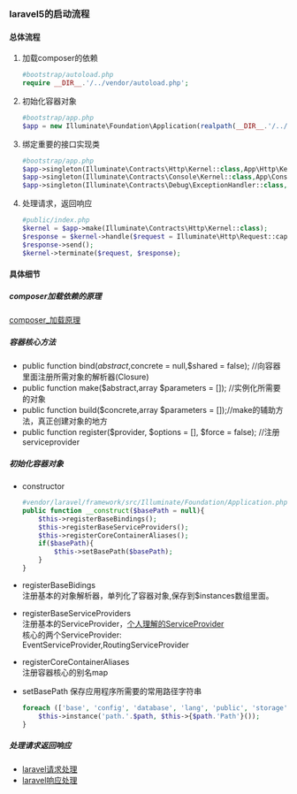 ### laravel5的启动流程

#### 总体流程

1. 加载composer的依赖  

    ```php
    #bootstrap/autoload.php
    require __DIR__.'/../vendor/autoload.php';
    ```
2. 初始化容器对象  

    ```php
    #bootstrap/app.php
    $app = new Illuminate\Foundation\Application(realpath(__DIR__.'/../'));
    ```
3. 绑定重要的接口实现类 

    ```php
    #bootstrap/app.php
    $app->singleton(Illuminate\Contracts\Http\Kernel::class,App\Http\Kernel::class);
    $app->singleton(Illuminate\Contracts\Console\Kernel::class,App\Console\Kernel::class);
    $app->singleton(Illuminate\Contracts\Debug\ExceptionHandler::class,App\Exceptions\Handler::class);
    ```
4. 处理请求，返回响应  

    ```php
    #public/index.php
    $kernel = $app->make(Illuminate\Contracts\Http\Kernel::class);
    $response = $kernel->handle($request = Illuminate\Http\Request::capture());
    $response->send();
    $kernel->terminate($request, $response);
    ```

#### 具体细节

##### composer加载依赖的原理

[composer\_加载原理](composer_load_principle.md)

##### 容器核心方法

* public function bind\($abstract,$concrete = null,$shared = false\); //向容器里面注册所需对象的解析器\(Closure\)
* public function make\($abstract,array $parameters = \[\]\); //实例化所需要的对象
* public function build\($concrete,array $parameters = \[\]\);//make的辅助方法，真正创建对象的地方
* public function register\($provider, $options = \[\], $force = false\); //注册serviceprovider

##### 初始化容器对象

* constructor 
 
    ```php
    #vendor/laravel/framework/src/Illuminate/Foundation/Application.php
    public function __construct($basePath = null){
        $this->registerBaseBindings();
        $this->registerBaseServiceProviders();
        $this->registerCoreContainerAliases(); 
        if($basePath){
            $this->setBasePath($basePath);
        }
    }
    ```
* registerBaseBidings  
    注册基本的对象解析器，单列化了容器对象,保存到$instances数组里面。

* registerBaseServiceProviders  
    注册基本的ServiceProvider，[个人理解的ServiceProvider](laravel_service_provider.md)  
    核心的两个ServiceProvider: EventServiceProvider,RoutingServiceProvider  

* registerCoreContainerAliases  
    注册容器核心的别名map

* setBasePath
    保存应用程序所需要的常用路径字符串  
    ```php
    foreach (['base', 'config', 'database', 'lang', 'public', 'storage'] as $path){
        $this->instance('path.'.$path, $this->{$path.'Path'}());
    }
    ```

##### 处理请求返回响应

* [laravel请求处理](laravel_process_request.md)  
* [laravel响应处理](laravel_process_response.md)


